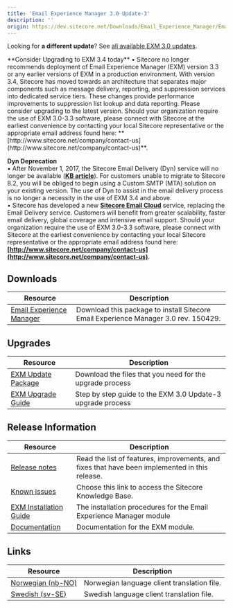 ```yaml
---
title: 'Email Experience Manager 3.0 Update-3'
description: ''
origin: https://dev.sitecore.net/Downloads/Email_Experience_Manager/Email_Experience_Manager_30/Email_Experience_Manager_30_Update3.aspx
---
```


  <Alert variant='warning' mb={4}>
    <AlertIcon />


Looking for **a different update**? See [all available EXM 3.0 updates](/downloads/Email_Experience_Manager/Email_Experience_Manager_30).

  </Alert>
  
  <Alert variant='warning' mb={4}>
    <AlertIcon />
    **Consider Upgrading to EXM 3.4 today**  
• Sitecore no longer recommends deployment of Email Experience Manager (EXM) version 3.3 or any earlier versions of EXM in a production environment. With version 3.4, Sitecore has moved towards an architecture that separates major components such as message delivery, reporting, and suppression services into dedicated service tiers. These changes provide performance improvements to suppression list lookup and data reporting. Please consider upgrading to the latest version. Should your organization require the use of EXM 3.0-3.3 software, please connect with Sitecore at the earliest convenience by contacting your local Sitecore representative or the appropriate email address found here: **[http://www.sitecore.net/company/contact-us](http://www.sitecore.net/company/contact-us)**.  
  
**Dyn Deprecation**  
• After November 1, 2017, the Sitecore Email Delivery (Dyn) service will no longer be available (**[KB article](https://kb.sitecore.net/articles/669456)**). For customers unable to migrate to Sitecore 8.2, you will be obliged to begin using a Custom SMTP (MTA) solution on your existing version. The use of Dyn to assist in the email delivery process is no longer a necessity in the use of EXM 3.4 and above.  
• Sitecore has developed a new **[Sitecore Email Cloud](https://doc.sitecore.net/email_experience_manager/configuring_the_delivery_process/message_transfer_agent/the_sitecore_email_cloud_compared_to_the_custom_smtp)** service, replacing the Email Delivery service. Customers will benefit from greater scalability, faster email delivery, global coverage and intensive email support. Should your organization require the use of EXM 3.0-3.3 software, please connect with Sitecore at the earliest convenience by contacting your local Sitecore representative or the appropriate email address found here: **[http://www.sitecore.net/company/contact-us](http://www.sitecore.net/company/contact-us)**.
  </Alert>


## Downloads

| Resource                                                                                                                                                                                                                                      | Description                                                                         |
| --------------------------------------------------------------------------------------------------------------------------------------------------------------------------------------------------------------------------------------------- | ----------------------------------------------------------------------------------- |
| [Email Experience Manager](https://scdp.blob.core.windows.net/downloads/Sitecore%20Experience%20Platform/8%200/Sitecore%20Experience%20Platform%2080%20Update3/Secure/Email%20Experience%20Manager%2030%20rev150429%20NOT%20SC%20PACKAGE.zip) | Download this package to install Sitecore Email Experience Manager 3.0 rev. 150429. |

## Upgrades

| Resource                                                                                                                                                                                                                                                     | Description                                                     |
| ------------------------------------------------------------------------------------------------------------------------------------------------------------------------------------------------------------------------------------------------------------ | --------------------------------------------------------------- |
| [EXM Update Package](https://scdp.blob.core.windows.net/downloads/Email%20Experience%20Manager/Email%20Experience%20Manager%2030/Email%20Experience%20Manager%2030%20Update3/Secure/Email%20Experience%20Manager%2030%20rev%20150429%20Update%20Package.zip) | Download the files that you need for the upgrade process <br /> |
| [EXM Upgrade Guide](https://scdp.blob.core.windows.net/downloads/Sitecore%20Experience%20Platform/8%200/Sitecore%20Experience%20Platform%2080%20Update3/Secure/EXM%203%200%20Update%203%20Update%20Instructions.pdf)                                         | Step by step guide to the EXM 3.0 Update-3 upgrade process      |

## Release Information

| Resource                                                                                                                                                            | Description                                                                                           |
| ------------------------------------------------------------------------------------------------------------------------------------------------------------------- | ----------------------------------------------------------------------------------------------------- |
| [Release notes](/downloads/Email_Experience_Manager/Email_Experience_Manager_30/Email_Experience_Manager_30_Initial_release/Version_Resources/Release_Notes#150429) | Read the list of features, improvements, and fixes that have been implemented in this release. <br /> |
| [Known issues](https://kb.sitecore.net/articles/149565)                                                                                                             | Choose this link to access the Sitecore Knowledge Base.                                               |
| [EXM Installation Guide](/~/media/FAD5DEB3A43D4D968AF57EA206AF097E.ashx)                                                                                            | The installation procedures for the Email Experience Manager module                                   |
| [Documentation](https://doc.sitecore.net:443/en/Products/Email_Experience_Manager)                                                                                  | Documentation for the EXM module.                                                                     |

## Links

| Resource                                                                                                                                                                                                          | Description                                 |
| ----------------------------------------------------------------------------------------------------------------------------------------------------------------------------------------------------------------- | ------------------------------------------- |
| [Norwegian (nb-NO)](https://scdp.blob.core.windows.net/downloads/Email%20Experience%20Manager/Email%20Experience%20Manager%2030/Email%20Experience%20Manager%2030%20Initial%20release/Secure/EXM30nbNO150702.zip) | Norwegian language client translation file. |
| [Swedish (sv-SE)](https://scdp.blob.core.windows.net/downloads/Email%20Experience%20Manager/Email%20Experience%20Manager%2030/Email%20Experience%20Manager%2030%20Update3/Secure/EXM30svSE150618.zip)             | Swedish language client translation file.   |
